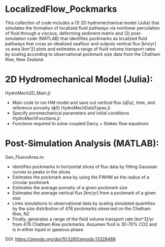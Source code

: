 # LocalizedFlow_Pockmarks
This collection of code includes a (1) 2D hydromechanical model (Julia) that simulates the formation of localized fluid pathways via nonlinear percolation of fluid through a viscous, deforming sediment matrix and (2) post-simulation code (MATLAB) that identifies pockmarks as localized fluid pathways that cross an idealized seafloor and outputs vertical flux [km/yr] vs area [km^2] plots and estimates a range of fluid volume transport rates by scaling according to observational pockmark size data from the Chatham Rise, New Zealand.

# 2D Hydromechanical Model (Julia):
HydroMech2D_Main.jl:
  - Main code to run HM model and save out vertical flux (qDy), time, and reference porosity (ϕ0) 
HydroMechDataTypes.jl:
  - Specify poromechanical parameters and initial conditions
HydroMechFunctions.jl:
  - Functions required to solve coupled Darcy + Stokes flow equations

# Post-Simulation Analysis (MATLAB):
Gen_FluxvsArea.m:
  - Identifies pockmarks in horizontal slices of flux data by fitting Gaussian curves to peaks in the slices
  - Estimates the pockmark area by using the FWHM as the radius of a circular pockmark
  - Estimates the average porosity of a given pockmark size
  - Estimates the average vertical flux [km/yr] from a pockmark of a given size
  - Links simulations to observational data by scaling simulated quantities by the size distribution of 476 pockmarks observed on the Chatham Rise, NZ
  - Finally, generates a range of the fluid volume transport rate [km^3]/yr from 476 Chatham Rise pockmarks. Assumes fluid is 30-70% CO2 and is in either liquid or gaseous phase

DOI: https://zenodo.org/doi/10.5281/zenodo.13328488
